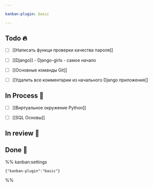 ```yaml
---

kanban-plugin: basic

---
```


## Todo 🔥

- [ ] [[Написать функци проверки качества пароля]]
- [ ] [[Django]] - Django-girls - самое начало
- [ ] [[Основные команды Git]]
- [ ] [[Удалить все комментарии из начального Django приложения]]


## In Process 🍉

- [ ] [[Виртуальное окружение Python]]
- [ ] [[SQL Основы]]


## In review 🥇



## Done 🤽





%% kanban:settings
```
{"kanban-plugin":"basic"}
```
%%